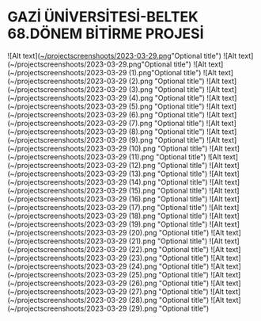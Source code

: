 # GAZİ ÜNİVERSİTESİ-BELTEK 68.DÖNEM BİTİRME PROJESİ

![Alt text]([~/projectscreenshoots/2023-03-29.png](https://upload.wikimedia.org/wikipedia/commons/thumb/5/59/Visual_Studio_Icon_2019.svg/1200px-Visual_Studio_Icon_2019.svg.png)"Optional title")
![Alt text](~/projectscreenshoots/2023-03-29.png"Optional title")
![Alt text](~/projectscreenshoots/2023-03-29 (1).png"Optional title")
![Alt text](~/projectscreenshoots/2023-03-29 (2).png "Optional title")
![Alt text](~/projectscreenshoots/2023-03-29 (3).png "Optional title")
![Alt text](~/projectscreenshoots/2023-03-29 (4).png "Optional title")
![Alt text](~/projectscreenshoots/2023-03-29 (5).png "Optional title")
![Alt text](~/projectscreenshoots/2023-03-29 (6).png "Optional title")
![Alt text](~/projectscreenshoots/2023-03-29 (7).png "Optional title")
![Alt text](~/projectscreenshoots/2023-03-29 (8).png "Optional title")
![Alt text](~/projectscreenshoots/2023-03-29 (9).png "Optional title")
![Alt text](~/projectscreenshoots/2023-03-29 (10).png "Optional title")
![Alt text](~/projectscreenshoots/2023-03-29 (11).png "Optional title")
![Alt text](~/projectscreenshoots/2023-03-29 (12).png "Optional title")
![Alt text](~/projectscreenshoots/2023-03-29 (13).png "Optional title")
![Alt text](~/projectscreenshoots/2023-03-29 (14).png "Optional title")
![Alt text](~/projectscreenshoots/2023-03-29 (15).png "Optional title")
![Alt text](~/projectscreenshoots/2023-03-29 (16).png "Optional title")
![Alt text](~/projectscreenshoots/2023-03-29 (17).png "Optional title")
![Alt text](~/projectscreenshoots/2023-03-29 (18).png "Optional title")
![Alt text](~/projectscreenshoots/2023-03-29 (19).png "Optional title")
![Alt text](~/projectscreenshoots/2023-03-29 (20).png "Optional title")
![Alt text](~/projectscreenshoots/2023-03-29 (21).png "Optional title")
![Alt text](~/projectscreenshoots/2023-03-29 (22).png "Optional title")
![Alt text](~/projectscreenshoots/2023-03-29 (23).png "Optional title")
![Alt text](~/projectscreenshoots/2023-03-29 (24).png "Optional title")
![Alt text](~/projectscreenshoots/2023-03-29 (25).png "Optional title")
![Alt text](~/projectscreenshoots/2023-03-29 (26).png "Optional title")
![Alt text](~/projectscreenshoots/2023-03-29 (27).png "Optional title")
![Alt text](~/projectscreenshoots/2023-03-29 (28).png "Optional title")
![Alt text](~/projectscreenshoots/2023-03-29 (29).png "Optional title")

